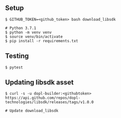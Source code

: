 ## Setup
```shell
$ GITHUB_TOKEN=<github_token> bash download_libsdk

# Python 3.7.1
$ python -m venv venv
$ source venv/bin/activate
$ pip install -r requirements.txt
```

## Testing
```shell
$ pytest
```

## Updating libsdk asset
```shell
$ curl -s -u dopl-builder:<githubtoken> https://api.github.com/repos/dopl-technologies/libsdk/releases/tags/v1.0.0

# Update download_libsdk
```